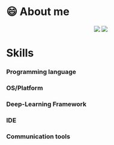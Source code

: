 # 😄 About me
<div align="center">
<img align="center" src="https://github-readme-stats.vercel.app/api?username=wooilahn&show_icons=true&theme=swift"/>
<img align="center" src="http://mazassumnida.wtf/api/v2/generate_badge?boj=boxer1532"/>
</div>
       
       
       
# Skills
### Programming language

### OS/Platform


### Deep-Learning Framework

### IDE

### Communication tools


<!--
![wooilahn's GitHub stats](https://github-readme-stats.vercel.app/api?username=wooilahn&show_icons=true&theme=swift) 
![Solved.ac Profile](http://mazassumnida.wtf/api/generate_badge?boj=boxer1532) 
-->


<!--
- 🔭 I’m currently working on ...
- 🌱 I’m currently learning ...
- 👯 I’m looking to collaborate on ...
- 🤔 I’m looking for help with ...
- 💬 Ask me about ...
- 📫 How to reach me: ...
- 😄 Pronouns: ...
- ⚡ Fun fact: ...
-->
